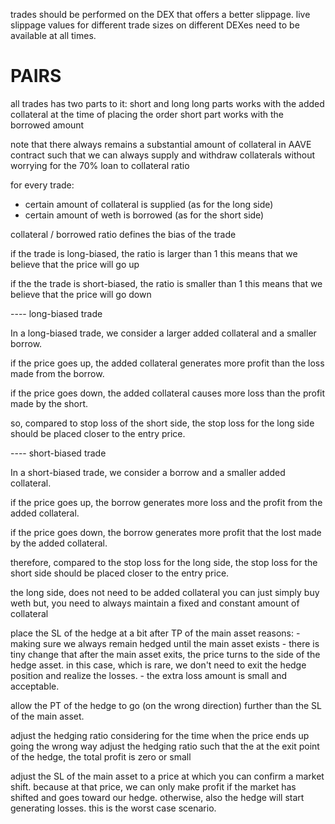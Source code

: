 
trades should be performed on the DEX that offers a better slippage.
live slippage values for different trade sizes on different DEXes need to be available at all times.



# PAIRS
all trades has two parts to it: short and long
long parts works with the added collateral at the time of placing the order
short part works with the borrowed amount

note that there always remains a substantial amount of collateral in AAVE contract such
that we can always supply and withdraw collaterals without worrying for the 70% loan 
to collateral ratio

for every trade:
- certain amount of collateral is supplied (as for the long side)
- certain amount of weth is borrowed (as for the short side)

collateral / borrowed  ratio defines the bias of the trade

if the trade is long-biased, the ratio is larger than 1
this means that we believe that the price will go up

if the the trade is short-biased, the ratio is smaller than 1
this means that we believe that the price will go down


---- long-biased trade

In a long-biased trade, we consider a larger added collateral 
and a smaller borrow.

if the price goes up, the added collateral
generates more profit than the loss made from the borrow. 


if the price goes down, the added collateral
causes more loss than the profit made by the short. 

so, compared to stop loss of the short side, the stop loss for the long side should be placed closer to the entry price.




---- short-biased trade

In a short-biased trade, we consider a borrow and a smaller added collateral.

if the price goes up, the borrow generates more loss and the profit from the
added collateral.

if the price goes down, the borrow generates more profit that the lost made
by the added collateral.

therefore, compared to the stop loss for the long side, the stop loss for the short side
should be placed closer to the entry price.



the long side, does not need to be added collateral
you can just simply buy weth
but, you need to always maintain a fixed and constant amount of collateral







place the SL of the hedge at a bit after TP of the main asset
reasons:
    - making sure we always remain hedged until the main asset exists
    - there is tiny change that after the main asset exits, the price turns to the side of the hedge asset. in this case, which is rare, we don't need to exit the hedge position and realize the losses.
    - the extra loss amount is small and acceptable.
    

allow the PT of the hedge to go (on the wrong direction) further than the SL of the main asset.

adjust the hedging ratio considering for the time when the price ends up going the wrong way
adjust the hedging ratio such that the at the exit point of the hedge, the total profit is zero or small


adjust the SL of the main asset to a price at which you can confirm a market shift.
because at that price, we can only make profit if the market has shifted and goes toward our hedge.
otherwise, also the hedge will start generating losses. this is the worst case scenario.


